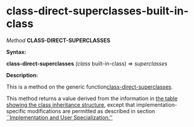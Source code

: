 class-direct-superclasses-built-in-class
========================================

*Method* **CLASS-DIRECT-SUPERCLASSES**

**Syntax:**

**class-direct-superclasses** *(class* built-in-class) => *superclasses*

**Description:**

This is a method on the generic function[class-direct-superclasses](/docs/meta-object-protocol/class-direct-superclasses).

This method returns a value derived from the information in [the table showing the class inheritance structure](/docs/meta-object-protocol/table-class-inheritance), except that implementation-specific modifications are permitted as described in section [``Implementation and User Specialization.''](/docs/meta-object-protocol/implementation-and-user-specialization)
